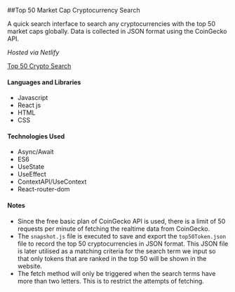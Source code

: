 ##Top 50 Market Cap Cryptocurrency Search

A quick search interface to search any cryptocurrencies with the top 50 market caps globally. Data is collected in JSON format using the CoinGecko API.

_Hosted via Netlify_

[Top 50 Crypto Search](https://)

#### Languages and Libraries

- Javascript
- React js
- HTML
- CSS

#### Technologies Used

- Async/Await
- ES6
- UseState
- UseEffect
- ContextAPI/UseContext
- React-router-dom

#### Notes

- Since the free basic plan of CoinGecko API is used, there is a limit of 50 requests per minute of fetching the realtime data from CoinGecko.
- The `snapshot.js` file is executed to save and export the `top50Token.json` file to record the top 50 cryptocurrencies in JSON format. This JSON file is later utilised as a matching criteria for the search term we input so that only tokens that are ranked in the top 50 will be shown in the website.
- The fetch method will only be triggered when the search terms have more than two letters. This is to restrict the attempts of fetching.
